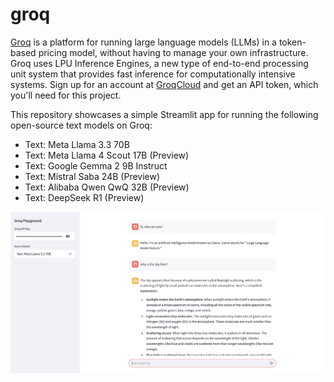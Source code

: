 # groq
[Groq](https://groq.com) is a platform for running large language models (LLMs) in a token-based pricing model, without having to manage your own infrastructure. Groq uses LPU Inference Engines, a new type of end-to-end processing unit system that provides fast inference for computationally intensive systems. Sign up for an account at [GroqCloud](https://console.groq.com/keys) and get an API token, which you'll need for this project.

This repository showcases a simple Streamlit app for running the following open-source text models on Groq:
* Text: Meta Llama 3.3 70B
* Text: Meta Llama 4 Scout 17B (Preview)
* Text: Google Gemma 2 9B Instruct
* Text: Mistral Saba 24B (Preview)
* Text: Alibaba Qwen QwQ 32B (Preview)
* Text: DeepSeek R1 (Preview)

![groq-playground](./groq-playground.png)
